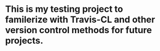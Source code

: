 # This is my testing project to familerize with Travis-CL and other version control methods for future projects.
